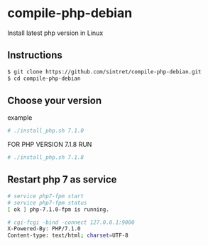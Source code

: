 # compile-php-debian

Install latest php version in Linux

## Instructions
```bash
$ git clone https://github.com/sintret/compile-php-debian.git
$ cd compile-php-debian
```

## Choose your version

example
```bash
# ./install_php.sh 7.1.0
```
FOR PHP VERSION 7.1.8 RUN
```bash
# ./install_php.sh 7.1.8
```

## Restart php 7 as service
```bash
# service php7-fpm start
# service php7-fpm status
[ ok ] php-7.1.0-fpm is running.

# cgi-fcgi -bind -connect 127.0.0.1:9000
X-Powered-By: PHP/7.1.0
Content-type: text/html; charset=UTF-8
```

